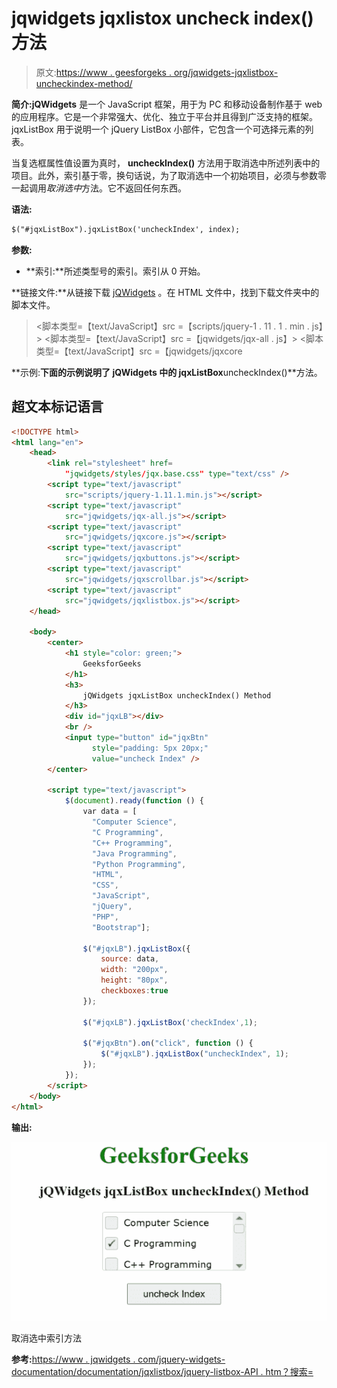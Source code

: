 # jqwidgets jqxlistox uncheck index()方法

> 原文:[https://www . geesforgeks . org/jqwidgets-jqxlistbox-uncheckindex-method/](https://www.geeksforgeeks.org/jqwidgets-jqxlistbox-uncheckindex-method/)

**简介:jQWidgets** 是一个 JavaScript 框架，用于为 PC 和移动设备制作基于 web 的应用程序。它是一个非常强大、优化、独立于平台并且得到广泛支持的框架。jqxListBox 用于说明一个 jQuery ListBox 小部件，它包含一个可选择元素的列表。

当复选框属性值设置为真时， **uncheckIndex()** 方法用于取消选中所述列表中的项目。此外，索引基于零，换句话说，为了取消选中一个初始项目，必须与参数零一起调用*取消选中*方法。它不返回任何东西。

**语法:**

```html
$("#jqxListBox").jqxListBox('uncheckIndex', index);
```

**参数:**

*   **索引:**所述类型号的索引。索引从 0 开始。

**链接文件:**从链接下载 [jQWidgets](https://www.jqwidgets.com/download/) 。在 HTML 文件中，找到下载文件夹中的脚本文件。

> <link rel="”stylesheet”" href="”jqwidgets/styles/jqx.base.css”" type="”text/css”">
> <脚本类型=【text/JavaScript】src =【scripts/jquery-1 . 11 . 1 . min . js】></脚本>
> <脚本类型=【text/JavaScript】src =【jqwidgets/jqx-all . js】></脚本>
> <脚本类型=【text/JavaScript】src =【jqwidgets/jqxcore

**示例:**下面的示例说明了 jQWidgets 中的 jqxListBox**uncheckIndex()**方法。

## 超文本标记语言

```html
<!DOCTYPE html>
<html lang="en">
    <head>
        <link rel="stylesheet" href=
            "jqwidgets/styles/jqx.base.css" type="text/css" />
        <script type="text/javascript" 
            src="scripts/jquery-1.11.1.min.js"></script>
        <script type="text/javascript" 
            src="jqwidgets/jqx-all.js"></script>
        <script type="text/javascript" 
            src="jqwidgets/jqxcore.js"></script>
        <script type="text/javascript" 
            src="jqwidgets/jqxbuttons.js"></script>
        <script type="text/javascript" 
            src="jqwidgets/jqxscrollbar.js"></script>
        <script type="text/javascript" 
            src="jqwidgets/jqxlistbox.js"></script>
    </head>

    <body>
        <center>
            <h1 style="color: green;">
                GeeksforGeeks
            </h1>
            <h3>
                jQWidgets jqxListBox uncheckIndex() Method
            </h3>
            <div id="jqxLB"></div>
            <br />
            <input type="button" id="jqxBtn" 
                  style="padding: 5px 20px;" 
                  value="uncheck Index" />
        </center>

        <script type="text/javascript">
            $(document).ready(function () {
                var data = [
                  "Computer Science", 
                  "C Programming",
                  "C++ Programming",
                  "Java Programming",
                  "Python Programming", 
                  "HTML", 
                  "CSS", 
                  "JavaScript", 
                  "jQuery",
                  "PHP", 
                  "Bootstrap"];

                $("#jqxLB").jqxListBox({
                    source: data,
                    width: "200px",
                    height: "80px",
                    checkboxes:true
                });

                $("#jqxLB").jqxListBox('checkIndex',1);

                $("#jqxBtn").on("click", function () {
                    $("#jqxLB").jqxListBox("uncheckIndex", 1);
                });
            });
        </script>
    </body>
</html>
```

**输出:**

![](img/273a6a73237a97a2bed6a6cbfbce0eb7.png)

取消选中索引方法

**参考:**[https://www . jqwidgets . com/jquery-widgets-documentation/documentation/jqxlistbox/jquery-listbox-API . htm？搜索=](https://www.jqwidgets.com/jquery-widgets-documentation/documentation/jqxlistbox/jquery-listbox-api.htm?search=)